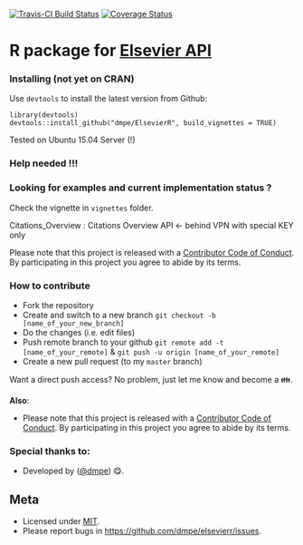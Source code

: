 [![Travis-CI Build Status](https://travis-ci.org/dmpe/ElsevierR.svg?branch=master)](https://travis-ci.org/dmpe/ElsevierR)
[![Coverage Status](https://img.shields.io/coveralls/dmpe/ElsevierR.svg)](https://coveralls.io/r/dmpe/ElsevierR?branch=master)

R package for [Elsevier API](http://dev.elsevier.com/)
=======

### Installing (not yet on CRAN)

Use `devtools` to install the latest version from Github:

```
library(devtools)
devtools::install_github("dmpe/ElsevierR", build_vignettes = TRUE)
```
Tested on Ubuntu 15.04 Server (!)
<!--  and Windows 10 (64 bit using [Revolution R Open](http://mran.revolutionanalytics.com/download/)) -->

### Help needed !!!

### Looking for examples and current implementation status ?

Check the vignette in `vignettes` folder.


 Citations_Overview : Citations Overview API <- behind VPN with special KEY only


Please note that this project is released with a [Contributor Code of Conduct](CONDUCT.md). By participating in this project you agree to abide by its terms.

### How to contribute 

- Fork the repository
- Create and switch to a new branch `git checkout -b [name_of_your_new_branch]`
- Do the changes (i.e. edit files)
- Push remote branch to your github `git remote add -t [name_of_your_remote]` & `git push -u origin [name_of_your_remote]`
- Create a new pull request (to my `master` branch)

Want a direct push access? No problem, just let me know and become a :family:.

**Also**:
 - Please note that this project is released with a [Contributor Code of Conduct](CONDUCT.md). By participating in this project you agree to abide by its terms.

### Special thanks to:

- Developed by ([@dmpe](https://www.github.com/dmpe)) :yum:.

## Meta
- Licensed under [MIT](http://en.wikipedia.org/wiki/MIT_License).
- Please report bugs in <https://github.com/dmpe/elsevierr/issues>.
